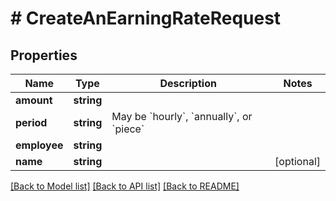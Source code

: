 # # CreateAnEarningRateRequest

## Properties

Name | Type | Description | Notes
------------ | ------------- | ------------- | -------------
**amount** | **string** |  |
**period** | **string** | May be &#x60;hourly&#x60;, &#x60;annually&#x60;, or &#x60;piece&#x60; |
**employee** | **string** |  |
**name** | **string** |  | [optional]

[[Back to Model list]](../../README.md#models) [[Back to API list]](../../README.md#endpoints) [[Back to README]](../../README.md)
